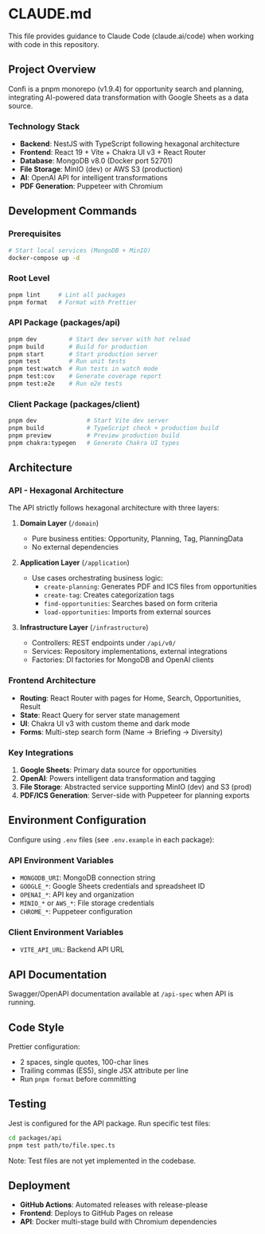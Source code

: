 # CLAUDE.md

This file provides guidance to Claude Code (claude.ai/code) when working with code in this repository.

## Project Overview

Confi is a pnpm monorepo (v1.9.4) for opportunity search and planning, integrating AI-powered data transformation with Google Sheets as a data source.

### Technology Stack

- **Backend**: NestJS with TypeScript following hexagonal architecture
- **Frontend**: React 19 + Vite + Chakra UI v3 + React Router
- **Database**: MongoDB v8.0 (Docker port 52701)
- **File Storage**: MinIO (dev) or AWS S3 (production)
- **AI**: OpenAI API for intelligent transformations
- **PDF Generation**: Puppeteer with Chromium

## Development Commands

### Prerequisites

```bash
# Start local services (MongoDB + MinIO)
docker-compose up -d
```

### Root Level

```bash
pnpm lint     # Lint all packages
pnpm format   # Format with Prettier
```

### API Package (packages/api)

```bash
pnpm dev         # Start dev server with hot reload
pnpm build       # Build for production
pnpm start       # Start production server
pnpm test        # Run unit tests
pnpm test:watch  # Run tests in watch mode
pnpm test:cov    # Generate coverage report
pnpm test:e2e    # Run e2e tests
```

### Client Package (packages/client)

```bash
pnpm dev              # Start Vite dev server
pnpm build            # TypeScript check + production build
pnpm preview          # Preview production build
pnpm chakra:typegen   # Generate Chakra UI types
```

## Architecture

### API - Hexagonal Architecture

The API strictly follows hexagonal architecture with three layers:

1. **Domain Layer** (`/domain`)

   - Pure business entities: Opportunity, Planning, Tag, PlanningData
   - No external dependencies

2. **Application Layer** (`/application`)

   - Use cases orchestrating business logic:
     - `create-planning`: Generates PDF and ICS files from opportunities
     - `create-tag`: Creates categorization tags
     - `find-opportunities`: Searches based on form criteria
     - `load-opportunities`: Imports from external sources

3. **Infrastructure Layer** (`/infrastructure`)
   - Controllers: REST endpoints under `/api/v0/`
   - Services: Repository implementations, external integrations
   - Factories: DI factories for MongoDB and OpenAI clients

### Frontend Architecture

- **Routing**: React Router with pages for Home, Search, Opportunities, Result
- **State**: React Query for server state management
- **UI**: Chakra UI v3 with custom theme and dark mode
- **Forms**: Multi-step search form (Name → Briefing → Diversity)

### Key Integrations

1. **Google Sheets**: Primary data source for opportunities
2. **OpenAI**: Powers intelligent data transformation and tagging
3. **File Storage**: Abstracted service supporting MinIO (dev) and S3 (prod)
4. **PDF/ICS Generation**: Server-side with Puppeteer for planning exports

## Environment Configuration

Configure using `.env` files (see `.env.example` in each package):

### API Environment Variables

- `MONGODB_URI`: MongoDB connection string
- `GOOGLE_*`: Google Sheets credentials and spreadsheet ID
- `OPENAI_*`: API key and organization
- `MINIO_*` or `AWS_*`: File storage credentials
- `CHROME_*`: Puppeteer configuration

### Client Environment Variables

- `VITE_API_URL`: Backend API URL

## API Documentation

Swagger/OpenAPI documentation available at `/api-spec` when API is running.

## Code Style

Prettier configuration:

- 2 spaces, single quotes, 100-char lines
- Trailing commas (ES5), single JSX attribute per line
- Run `pnpm format` before committing

## Testing

Jest is configured for the API package. Run specific test files:

```bash
cd packages/api
pnpm test path/to/file.spec.ts
```

Note: Test files are not yet implemented in the codebase.

## Deployment

- **GitHub Actions**: Automated releases with release-please
- **Frontend**: Deploys to GitHub Pages on release
- **API**: Docker multi-stage build with Chromium dependencies
